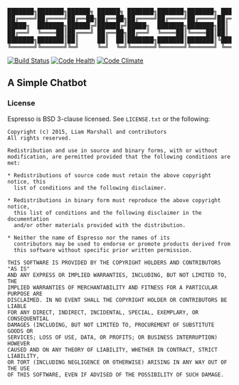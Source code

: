 <pre>
███████╗███████╗██████╗ ██████╗ ███████╗███████╗███████╗ ██████╗ 
██╔════╝██╔════╝██╔══██╗██╔══██╗██╔════╝██╔════╝██╔════╝██╔═══██╗
█████╗  ███████╗██████╔╝██████╔╝█████╗  ███████╗███████╗██║   ██║
██╔══╝  ╚════██║██╔═══╝ ██╔══██╗██╔══╝  ╚════██║╚════██║██║   ██║
███████╗███████║██║     ██║  ██║███████╗███████║███████║╚██████╔╝
╚══════╝╚══════╝╚═╝     ╚═╝  ╚═╝╚══════╝╚══════╝╚══════╝ ╚═════╝ 
</pre>

[![Build Status](https://travis-ci.org/ratchetrobotics/espresso.svg?branch=master)](https://travis-ci.org/ratchetrobotics/espresso) [![Code Health](https://landscape.io/github/ratchetrobotics/espresso/master/landscape.svg?style=flat)](https://landscape.io/github/ratchetrobotics/espresso/master) [![Code Climate](https://codeclimate.com/github/FTC-6806/espresso/badges/gpa.svg)](https://codeclimate.com/github/FTC-6806/espresso)

## A Simple Chatbot


### License
Espresso is BSD 3-clause licensed. See `LICENSE.txt` or the following:
```
Copyright (c) 2015, Liam Marshall and contributors
All rights reserved.

Redistribution and use in source and binary forms, with or without
modification, are permitted provided that the following conditions are met:

* Redistributions of source code must retain the above copyright notice, this
  list of conditions and the following disclaimer.

* Redistributions in binary form must reproduce the above copyright notice,
  this list of conditions and the following disclaimer in the documentation
  and/or other materials provided with the distribution.

* Neither the name of Espresso nor the names of its
  contributors may be used to endorse or promote products derived from
  this software without specific prior written permission.

THIS SOFTWARE IS PROVIDED BY THE COPYRIGHT HOLDERS AND CONTRIBUTORS "AS IS"
AND ANY EXPRESS OR IMPLIED WARRANTIES, INCLUDING, BUT NOT LIMITED TO, THE
IMPLIED WARRANTIES OF MERCHANTABILITY AND FITNESS FOR A PARTICULAR PURPOSE ARE
DISCLAIMED. IN NO EVENT SHALL THE COPYRIGHT HOLDER OR CONTRIBUTORS BE LIABLE
FOR ANY DIRECT, INDIRECT, INCIDENTAL, SPECIAL, EXEMPLARY, OR CONSEQUENTIAL
DAMAGES (INCLUDING, BUT NOT LIMITED TO, PROCUREMENT OF SUBSTITUTE GOODS OR
SERVICES; LOSS OF USE, DATA, OR PROFITS; OR BUSINESS INTERRUPTION) HOWEVER
CAUSED AND ON ANY THEORY OF LIABILITY, WHETHER IN CONTRACT, STRICT LIABILITY,
OR TORT (INCLUDING NEGLIGENCE OR OTHERWISE) ARISING IN ANY WAY OUT OF THE USE
OF THIS SOFTWARE, EVEN IF ADVISED OF THE POSSIBILITY OF SUCH DAMAGE.
```